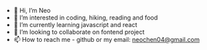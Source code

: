 - 👋 Hi, I’m Neo
- 👀 I’m interested in coding, hiking, reading and food
- 🌱 I’m currently learning javascript and react
- 💞️ I’m looking to collaborate on fontend project
- 📫 How to reach me - github or my email: neochen04@gmail.com

<!---
Ncwy/Ncwy is a ✨ special ✨ repository because its `README.md` (this file) appears on your GitHub profile.
You can click the Preview link to take a look at your changes.
--->
